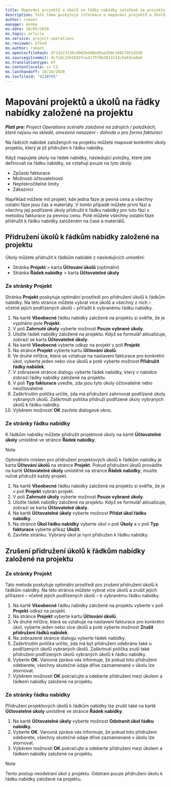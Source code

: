```yaml
---
title: Mapování projektů a úkolů na řádky nabídky založené na projektu
description: Toto téma poskytuje informace o mapování projektů a úkolů na řádku nabídky založené na projektu.
author: rumant
manager: Annbe
ms.date: 10/05/2020
ms.topic: article
ms.service: project-operations
ms.reviewer: kfend
ms.author: rumant
ms.openlocfilehash: 871d323136cd982bd48ed9aa2b9c34017951d2d8
ms.sourcegitcommit: 4cf1dc1561b92fca4175f0b3813133c5e63ce8e6
ms.translationtype: HT
ms.contentlocale: cs-CZ
ms.lasthandoff: 10/28/2020
ms.locfileid: "4130705"
---
```

# <a name="map-projects-and-tasks-to-a-project-based-quote-line"></a>Mapování projektů a úkolů na řádky nabídky založené na projektu

_**Platí pro:** Project Operations scénáře založené na zdrojích / položkách, které nejsou na skladě, omezené nasazení - dohoda o pro forma fakturaci_

Na řádcích nabídek založených na projektu můžete mapovat konkrétní úkoly projektu, který je již přidružen k řádku nabídky.

Když mapujete úkoly na řádek nabídky, následující položky, které jste definovali na řádku nabídky, se vztahují pouze na tyto úkoly:

- Způsob fakturace
- Možnosti účtovatelnosti
- Nepřekročitelné limity
- Zákazníci

Například můžete mít projekt, kde jedna fáze je pevná cena a všechny ostatní fáze jsou čas a materiály. V tomto případě můžete první fázi a všechny její podřízené úkoly přidružit k řádku nabídky pro tuto fázi s metodou fakturace za pevnou cenu. Poté můžete všechny ostatní fáze přidružit k řádku nabídky založeném na čase a materiálů.

## <a name="associate-tasks-to-project-based-quote-lines"></a>Přidružení úkolů k řádkům nabídky založené na projektu

Úkoly můžete přidružit k řádkům nabídek z následujících umístění:

- Stránka **Projekt** > karta **Účtování úkolů** (optimální)
- Stránka **Řádek nabídky** > karta **Účtovatelné úkoly** 

### <a name="from-the-project-page"></a>Ze stránky Projekt

Stránka **Projekt** poskytuje optimální prostředí pro přidružení úkolů k řádkům nabídky. Na této stránce můžete vybrat více úkolů a všechny z nich – včetně jejich podřízených úkolů – přiřadit k vybranému řádku nabídky.

1. Na kartě **Všeobecné** řádku nabídky založené na projektu si ověřte, že je vyplněno pole **Projekt**.
2. V poli **Zahrnuté úkoly** vyberte možnost **Pouze vybrané úkoly**.
3. Uložte řádek nabídky založené na projektu. Když se formulář aktualizuje, zobrazí se karta **Účtovatelné úkoly**.
4. Na kartě **Všeobecné** vyberte odkaz na projekt v poli **Projekt**.
5. Na stránce **Projekt** vyberte kartu **Účtování úkolů**.
6. Ve druhé mřížce, která se vztahuje na nastavení fakturace pro konkrétní úkol, vyberte jeden nebo více úkolů a poté vyberte možnost **Přidružit řádky nabídek**.
7. V zobrazené stránce dialogu vyberte řádek nabídky, který v nabídce zobrazí řádky nabídky založené na projektu.
8. V poli **Typ fakturace** uveďte, zda jsou tyto úkoly účtovatelné nebo neúčtovatelné.
9. Zaškrtnutím políčka určíte, zda má přidružení zahrnovat podřízené úkoly vybraných úkolů. Zaškrtnutí políčka přidruží podřízené úkoly vybraných úkolů k řádku nabídky.
10. Výběrem možnosti **OK** zavřete dialogové okno.

### <a name="from-the-quote-line-page"></a>Ze stránky řádku nabídky

K řádkům nabídky můžete přidružit projektové úkoly na kartě **Účtovatelné úkoly** umístěné ve stránce **Řádek nabídky**.

>[!NOTE]
>Optimálním místem pro přidružení projektových úkolů k řádkům nabídky je karta **Účtování úkolů** na stránce **Projekt**. Pokud přidružení úkolů provádíte na kartě **Účtovatelné úkoly** umístěné na stránce **Řádek nabídky**, musíte ručně přidružit každý projekt.

1. Na kartě **Všeobecné** řádku nabídky založené na projektu si ověřte, že je v poli **Projekt** vybrán projekt.
2. V poli **Zahrnuté úkoly** vyberte možnost **Pouze vybrané úkoly**.
3. Uložte řádek nabídky založené na projektu. Když se formulář aktualizuje, zobrazí se karta **Účtovatelné úkoly**.
4. Na kartě **Účtovatelné úkoly** vyberte možnost **Přidat úkol řádku nabídky**.
5. Na stránce **Úkol řádku nabídky** vyberte úkol v poli **Úkoly** a v poli **Typ fakturace** vyberte příkaz **Uložit**. 
6. Zavřete stránku. Vybraný úkol je nyní přidružen k řádku nabídky.

## <a name="disassociate-tasks-from-projectbased-quote-lines"></a>Zrušení přidružení úkolů k řádkům nabídky založené na projektu

### <a name="from-the-project-page"></a>Ze stránky Projekt

Tato metoda poskytuje optimální prostředí pro zrušení přidružení úkolů k řádkům nabídky. Na této stránce můžete vybrat více úkolů a zrušit jejich přiřazení – včetně jejich podřízených úkolů – k vybranému řádku nabídky.

1. Na kartě **Všeobecné** řádku nabídky založené na projektu vyberte v poli **Projekt** odkaz na projekt.
2. Na stránce **Projekt** vyberte kartu **Účtování úkolů**.
3. Ve druhé mřížce, která se vztahuje na nastavení fakturace pro konkrétní úkol, vyberte jeden nebo více úkolů a poté vyberte možnost **Zrušit přidružení řádků nabídek**.
4. Na zobrazené stránce dialogu vyberte řádek nabídky.
5. Zaškrtnutím políčka určíte, zda má být přidružení odebráno také u podřízených úkolů vybraných úkolů. Zaškrtnutí políčka zruší také přidružení podřízených úkolů vybraných úkolů k řádku nabídky.
6. Vyberte **OK**. Varovná zpráva vás informuje, že pokud toto přidružení odeberete, všechny skutečné údaje dříve zaznamenané v úkolu lze stornovat. 
7. Výběrem možnosti **OK** pokračujte a odeberte přidružení mezi úkolem a řádkem nabídky založené na projektu.

### <a name="from-the-quote-line-page"></a>Ze stránky řádku nabídky

Přidružení projektových úkolů k řádkům nabídky lze zrušit také na kartě **Účtovatelné úkoly** umístěné ve stránce **Řádek nabídky**.

1. Na kartě **Účtovatelné úkoly** vyberte možnost **Odstranit úkol řádku nabídky**.
2. Vyberte **OK**. Varovná zpráva vás informuje, že pokud toto přidružení odeberete, všechny skutečné údaje dříve zaznamenané v úkolu lze stornovat. 
3. Výběrem možnosti **OK** pokračujte a odeberte přidružení mezi úkolem a řádkem nabídky založené na projektu.

>[!NOTE]
> Tento postup neodstraní úkol z projektu. Odstraní pouze přidružení úkolu k řádku nabídky založené na projektu.
